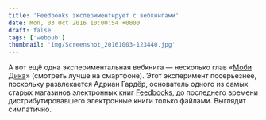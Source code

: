 ```yaml
---
title: 'Feedbooks экспериментирует с вебкнигами'
date: Mon, 03 Oct 2016 10:00:54 +0000
draft: false
tags: ['webpub']
thumbnail: 'img/Screenshot_20161003-123440.jpg'
---
```


А вот ещё одна экспериментальная вебкнига — несколько глав «[Моби Дика](https://dauwhe.github.io/epub31-bff/examples/MobyDick/)» (смотреть лучше на смартфоне). Этот эксперимент посерьезнее, поскольку развлекается Адриан Гардёр, основатель одного из самых старых магазинов электронных книг [Feedbooks](http://www.feedbooks.com), до последнего времени дистрибутировавшего электронные книги только файлами. Выглядит симпатично.